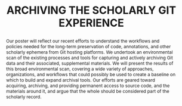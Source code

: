 ---
abstract: Our poster will reflect our recent efforts to understand the workflows and
  policies needed for the long-term preservation of code, annotations, and other scholarly
  ephemera from Git hosting platforms. We undertook an environmental scan of the existing
  processes and tools for capturing and actively archiving Git data and their associated,
  supplemental materials. We will present the results of this broad environmental
  scan, covering a wide variety of approaches, organizations, and workflows that could
  possibly be used to create a baseline on which to build and expand archival tools.
  Our efforts are geared toward acquiring, archiving, and providing permanent access
  to source code, and the materials around it, and argue that the whole should be
  considered part of the scholarly record.
creators:
- Genevieve Milliken
- Vicky Steeves
date: null
document_url: https://services.phaidra.univie.ac.at/api/object/o:1081757/download
grand_parent: iPRES
institutions: []
keywords: []
landing_page_url: https://phaidra.univie.ac.at/o:1081757
language: eng
layout: publication
license: CC BY 4.0 International
notes_url: null
parent: iPRES 2019
publication_type: poster
size: 158715
slides_url: null
source_name: iPRES
stream_url: null
title: 'ARCHIVING THE SCHOLARLY GIT EXPERIENCE '
year: 2019
---